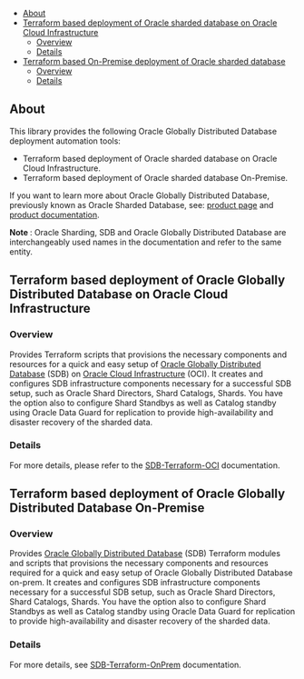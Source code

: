 [SDB-terraform-onprem]: https://github.com/oracle/db-sharding/tree/master/deployment-with-terraform/sdb-terraform-onprem
[SDB-terraform-oci]: https://github.com/oracle/db-sharding/tree/master/deployment-with-terraform/sdb-terraform-oci
[SDB-terraform]: https://github.com/oracle/db-sharding/tree/master/deployment-with-terraform/
[MTR-Intro]: https://github.com/oracle/db-sharding/wiki/Sharded-Database-Mid-Tier-Routing#introduction
[SDB-prod-page]: https://www.oracle.com/database/technologies/high-availability/sharding.html
[SDB-prod-doc]: https://docs.oracle.com/en/database/oracle/oracle-database/19/shard/
[OCI]: https://www.oracle.com/cloud/
[SDB]: https://www.oracle.com/database/technologies/high-availability/sharding.html

- [About](#about)
- [Terraform based deployment of Oracle sharded database on Oracle Cloud Infrastructure](#terraform-based-deployment-of-oracle-sharded-database-on-oracle-cloud-infrastructure)
  * [Overview](#overview)
  * [Details](#details)
- [Terraform based On-Premise deployment of Oracle sharded database](#terraform-based-deployment-of-oracle-sharded-database-on-premise)
  * [Overview](#overview-1)
  * [Details](#details-1)

## About

This library provides the following Oracle Globally Distributed Database deployment automation tools:

* Terraform based deployment of Oracle sharded database on Oracle Cloud Infrastructure.
* Terraform based deployment of Oracle sharded database On-Premise.

If you want to learn more about Oracle Globally Distributed Database, previously known as Oracle Sharded Database, see: [product page][SDB-prod-page] and [product documentation][SDB-prod-doc].

<strong> Note </strong> : Oracle Sharding, SDB and Oracle Globally Distributed Database are interchangeably used names in the documentation and refer to the same entity. 

 
## Terraform based deployment of Oracle Globally Distributed Database on Oracle Cloud Infrastructure

### Overview 

Provides Terraform scripts that provisions the necessary components and resources for a quick and easy setup of [Oracle Globally Distributed Database][SDB] (SDB) on [Oracle Cloud Infrastructure][OCI] (OCI). It creates and configures SDB infrastructure components necessary for a successful SDB setup, such as Oracle Shard Directors, Shard Catalogs, Shards. You have the option also to configure Shard Standbys as well as Catalog standby using Oracle Data Guard for replication to provide high-availability and disaster recovery of the sharded data.

### Details

For more details, please refer to the [SDB-Terraform-OCI][SDB-terraform-oci] documentation.

## Terraform based deployment of Oracle Globally Distributed Database On-Premise

### Overview 

Provides [Oracle Globally Distributed Database][SDB] (SDB) Terraform modules and scripts that provisions the necessary components and resources required for a quick and easy setup of Oracle Globally Distributed Database on-prem. It creates and configures SDB infrastructure components necessary for a successful SDB setup, such as Oracle Shard Directors, Shard Catalogs, Shards. You have the option also to configure Shard Standbys as well as Catalog standby using Oracle Data Guard for replication to provide high-availability and disaster recovery of the sharded data.

### Details

For more details, see [SDB-Terraform-OnPrem][SDB-terraform-onprem] documentation.


